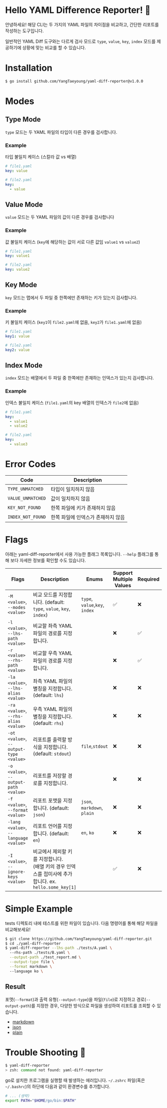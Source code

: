 # Hello YAML Difference Reporter! 👋

안녕하세요! 해당 CLI는 두 가지의 YAML 파일의 차이점을 비교하고, 간단한 리포트를 작성하는 도구입니다.

일반적인 YAML Diff 도구와는 다르게 검사 모드로 `type`, `value`, `key`, `index` 모드를 제공하기에 상황에 맞는 비교를 할 수 있습니다.

# Installation

```bash
$ go install github.com/YangTaeyoung/yaml-diff-reporter@v1.0.0
```

# Modes

## Type Mode

`type` 모드는 두 YAML 파일의 타입이 다른 경우를 검사합니다.

### Example

타입 불일치 케이스 (스칼라 값 vs 배열)

```yaml
# file1.yaml
key: value
``` 

```yaml
# file2.yaml
key:
  - value
```

## Value Mode

`value` 모드는 두 YAML 파일의 값이 다른 경우를 검사합니다

### Example

값 불일치 케이스 (`key`에 해당하는 값이 서로 다른 값임 `value1` vs `value2`)

```yaml
# file1.yaml
key: value1
```

```yaml
# file2.yaml
key: value2
```

## Key Mode

`key` 모드는 맵에서 두 파일 중 한쪽에만 존재하는 키가 있는지 검사합니다.

### Example

키 불일치 케이스 (`key1`이 `file2.yaml`에 없음, `key2`가 `file1.yaml`에 없음)

```yaml
# file1.yaml
key1: value
```

```yaml
# file2.yaml
key2: value
```

## Index Mode

`index` 모드는 배열에서 두 파일 중 한쪽에만 존재하는 인덱스가 있는지 검사합니다.

### Example

인덱스 불일치 케이스 (`file1.yaml`의 key 배열의 인덱스가 `file2`에 없음)

```yaml
# file1.yaml
key:
  - value1
  - value2
```

```yaml
# file2.yaml
key:
  - value3
```

# Error Codes

| Code              | Description         |
|-------------------|---------------------|
| `TYPE_UNMATCHED`  | 타입이 일치하지 않음         |
| `VALUE_UNMATCHED` | 값이 일치하지 않음          |
| `KEY_NOT_FOUND`   | 한쪽 파일에 키가 존재하지 않음   |
| `INDEX_NOT_FOUND` | 한쪽 파일에 인덱스가 존재하지 않음 |

# Flags

아래는 yaml-diff-reporter에서 사용 가능한 플래그 목록입니다. `--help` 플래그를 통해 보다 자세한 정보를 확인할 수도 있습니다.

| Flags                                      | Description                                                               | Enums                          | Support Multiple Values | Required |
|--------------------------------------------|---------------------------------------------------------------------------|--------------------------------|-------------------------|----------|
| `-M <value>`, <br>`--modes <value>`        | 비교 모드를 지정합니다. (default: `type`, `value`, `key`, `index`)                  | `type`, `value`,`key`, `index` | ✅                       | ❌        |
| `-l <value>`, <br>`--lhs-path <value>`     | 비교할 좌측 YAML 파일의 경로를 지정합니다.                                                |                                | ❌                       | ✅        |
| `-r <value>` <br>`--rhs-path <value>`      | 비교할 우측 YAML 파일의 경로를 지정합니다.                                                |                                | ❌                       | ✅        |
| `-la <value>`, <br>`--lhs-alias <value>`   | 좌측 YAML 파일의 별칭을 지정합니다. (default: `lhs`)                                   |                                | ❌                       | ❌        |
| `-ra <value>`, <br>`--rhs-alias <value>`   | 우측 YAML 파일의 별칭을 지정합니다. (default: `rhs`)                                   |                                | ❌                       | ❌        |
| `-ot <value>`, <br>`--output-type <value>` | 리포트를 출력할 방식을 지정합니다. (default: `stdout`)                                   | `file`,`stdout`                | ❌                       | ❌        |
| `-o <value>`, <br>`--output-path <value>`  | 리포트를 저장할 경로를 지정합니다.                                                       |                                | ❌                       | ❌        |
| `-f <value>`, <br>`--format <value>`       | 리포트 포맷을 지정합니다. (default: `json`)                                          | `json`, `markdown`, `plain`    | ❌                       | ❌        |
| `-lang <value>`, <br>`--language <value>`  | 리포트 언어를 지정합니다. (default: `en`)                                            | `en`, `ko`                     | ❌                       | ❌        |
| `-I <value>`, <br>`--ignore-keys <value>`  | 비교에서 제외할 키를 지정합니다. <br>(배열 키의 경우 인덱스를 접미사에 추가합니다. ex. `hello.some_key[1]` |                                | ✅                       | ❌        |

# Simple Example

tests 디렉토리 내에 테스트를 위한 파일이 있습니다. 다음 명령어를 통해 해당 파일을 비교해보세요!

```bash
$ git clone https://github.com/YangTaeyoung/yaml-diff-reporter.git
$ cd ./yaml-diff-reporter
$ yaml-diff-reporter --lhs-path ./tests/A.yaml \ 
  --rhs-path ./tests/B.yaml \
  --output-path ./test_report.md \
  --output-type file \
  --format markdown \ 
  --language ko \ 
```

## Result

포맷(`--format`)과 출력 유형(`--output-type`)을 파일(`file`)로 지정하고 경로(`--output-path`)를 지정한 경우, 다양한 방식으로 파일을 생성하여 리포트를 조회할 수 있습니다.

- [markdown](./test_report.md)
- [json](./test_report.json)
- [plain](./test_report.txt)

# Trouble Shooting 👊

```bash
$ yaml-diff-reporter
> zsh: command not found: yaml-diff-reporter
```

go로 설치한 프로그램을 실행할 때 발생하는 에러입니다. `~/.zshrc` 파일(혹은 `~/.bashrc`)의 하단에 다음과 같이 환경변수를 추가합니다.

```bash
# ... (생략)
export PATH="$HOME/go/bin:$PATH"
```
